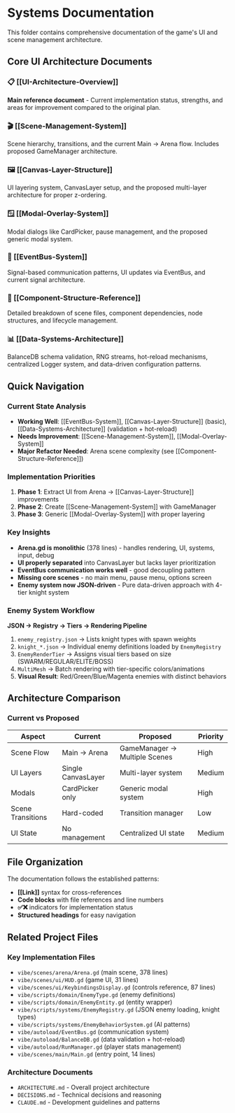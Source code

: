 # Systems Documentation

This folder contains comprehensive documentation of the game's UI and scene management architecture.

## Core UI Architecture Documents

### 📋 [[UI-Architecture-Overview]]
**Main reference document** - Current implementation status, strengths, and areas for improvement compared to the original plan.

### 🎬 [[Scene-Management-System]]  
Scene hierarchy, transitions, and the current Main → Arena flow. Includes proposed GameManager architecture.

### 🖼️ [[Canvas-Layer-Structure]]
UI layering system, CanvasLayer setup, and the proposed multi-layer architecture for proper z-ordering.

### 🪟 [[Modal-Overlay-System]]
Modal dialogs like CardPicker, pause management, and the proposed generic modal system.

### 📡 [[EventBus-System]]
Signal-based communication patterns, UI updates via EventBus, and current signal architecture.

### 🧩 [[Component-Structure-Reference]]
Detailed breakdown of scene files, component dependencies, node structures, and lifecycle management.

### 📊 [[Data-Systems-Architecture]]
BalanceDB schema validation, RNG streams, hot-reload mechanisms, centralized Logger system, and data-driven configuration patterns.

## Quick Navigation

### Current State Analysis
- **Working Well**: [[EventBus-System]], [[Canvas-Layer-Structure]] (basic), [[Data-Systems-Architecture]] (validation + hot-reload)
- **Needs Improvement**: [[Scene-Management-System]], [[Modal-Overlay-System]]
- **Major Refactor Needed**: Arena scene complexity (see [[Component-Structure-Reference]])

### Implementation Priorities
1. **Phase 1**: Extract UI from Arena → [[Canvas-Layer-Structure]] improvements
2. **Phase 2**: Create [[Scene-Management-System]] with GameManager  
3. **Phase 3**: Generic [[Modal-Overlay-System]] with proper layering

### Key Insights
- **Arena.gd is monolithic** (378 lines) - handles rendering, UI, systems, input, debug
- **UI properly separated** into CanvasLayer but lacks layer prioritization
- **EventBus communication works well** - good decoupling pattern
- **Missing core scenes** - no main menu, pause menu, options screen
- **Enemy system now JSON-driven** - Pure data-driven approach with 4-tier knight system

### Enemy System Workflow
**JSON → Registry → Tiers → Rendering Pipeline**
1. `enemy_registry.json` → Lists knight types with spawn weights
2. `knight_*.json` → Individual enemy definitions loaded by `EnemyRegistry`
3. `EnemyRenderTier` → Assigns visual tiers based on size (SWARM/REGULAR/ELITE/BOSS)
4. `MultiMesh` → Batch rendering with tier-specific colors/animations
5. **Visual Result**: Red/Green/Blue/Magenta enemies with distinct behaviors

## Architecture Comparison

### Current vs Proposed
| Aspect | Current | Proposed | Priority |
|--------|---------|----------|----------|
| Scene Flow | Main → Arena | GameManager → Multiple Scenes | High |
| UI Layers | Single CanvasLayer | Multi-layer system | Medium |
| Modals | CardPicker only | Generic modal system | High |
| Scene Transitions | Hard-coded | Transition manager | Low |
| UI State | No management | Centralized UI state | Medium |

## File Organization

The documentation follows the established patterns:
- **[[Link]]** syntax for cross-references
- **Code blocks** with file references and line numbers
- **✅❌** indicators for implementation status
- **Structured headings** for easy navigation

## Related Project Files

### Key Implementation Files
- `vibe/scenes/arena/Arena.gd` (main scene, 378 lines)
- `vibe/scenes/ui/HUD.gd` (game UI, 31 lines)
- `vibe/scenes/ui/KeybindingsDisplay.gd` (controls reference, 87 lines)
- `vibe/scripts/domain/EnemyType.gd` (enemy definitions)
- `vibe/scripts/domain/EnemyEntity.gd` (entity wrapper)  
- `vibe/scripts/systems/EnemyRegistry.gd` (JSON enemy loading, knight types)
- `vibe/scripts/systems/EnemyBehaviorSystem.gd` (AI patterns)
- `vibe/autoload/EventBus.gd` (communication system)
- `vibe/autoload/BalanceDB.gd` (data validation + hot-reload)
- `vibe/autoload/RunManager.gd` (player stats management)
- `vibe/scenes/main/Main.gd` (entry point, 14 lines)

### Architecture Documents
- `ARCHITECTURE.md` - Overall project architecture
- `DECISIONS.md` - Technical decisions and reasoning
- `CLAUDE.md` - Development guidelines and patterns